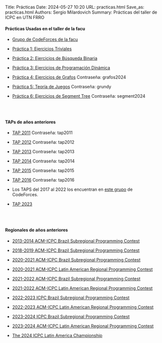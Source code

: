 Title: Prácticas
Date: 2024-05-27 10:20
URL: practicas.html
Save_as: practicas.html
Authors: Sergio Milardovich
Summary: Prácticas del taller de ICPC en UTN FRRO

#### Prácticas Usadas en el taller de la facu

* [Grupo de CodeForces de la facu](https://codeforces.com/group/ajXOa7UNgq/)

* [Práctica 1: Ejercicios Triviales](https://codeforces.com/group/ajXOa7UNgq/contest/470505)

* [Práctica 2: Ejercicios de Búsqueda Binaria](https://codeforces.com/group/ajXOa7UNgq/contest/518131)

* [Práctica 3: Ejercicios de Programación Dinámica](https://vjudge.net/contest/627201)

* [Práctica 4: Ejercicios de Grafos](https://vjudge.net/contest/631108)
Contraseña: grafos2024

* [Práctica 5: Teoría de Juegos](https://vjudge.net/contest/653399)
Contraseña: grundy

* [Práctica 6: Ejercicios de Segment Tree](https://vjudge.net/contest/654969)
Contraseña: segment2024

<br/><br/>
#### TAPs de años anteriores

* [TAP 2011](https://vjudge.net/contest/631113)
Contraseña: tap2011

* [TAP 2012](https://vjudge.net/contest/631115)
Contraseña: tap2012

* [TAP 2013](https://vjudge.net/contest/631116)
Contraseña: tap2013

* [TAP 2014](https://vjudge.net/contest/631117)
Contraseña: tap2014

* [TAP 2015](https://vjudge.net/contest/631118)
Contraseña: tap2015

* [TAP 2016](https://vjudge.net/contest/631119)
Contraseña: tap2016

* Los TAPS del 2017 al 2022 los encuentran en [este grupo](https://codeforces.com/group/YjFmW2O15Q/contests) de CodeForces.

* [TAP 2023](https://codeforces.com/blog/entry/120546)

<br/><br/>
#### Regionales de años anteriores

* [2013-2014 ACM-ICPC Brazil Subregional Programming Contest](https://codeforces.com/gym/101473)

* [2018-2019 ACM-ICPC Brazil Subregional Programming Contest](https://codeforces.com/gym/101908)

* [2020-2021 ACM-ICPC Brazil Subregional Programming Contest](https://codeforces.com/gym/102861)

* [2020-2021 ACM-ICPC Latin American Regional Programming Contest](https://codeforces.com/gym/103185)

* [2021-2022 ACM-ICPC Brazil Subregional Programming Contest](https://codeforces.com/gym/103388)

* [2021-2022 ACM-ICPC Latin American Regional Programming Contest](https://codeforces.com/gym/103640)

* [2022-2023 ICPC Brazil Subregional Programming Contest](https://codeforces.com/gym/103960)

* [2022-2023 ACM-ICPC Latin American Regional Programming Contest](https://codeforces.com/gym/104252)

* [2023-2024 ICPC Brazil Subregional Programming Contest](https://codeforces.com/gym/104555)

* [2023-2024 ACM-ICPC Latin American Regional Programming Contest](https://codeforces.com/gym/104736)

* [The 2024 ICPC Latin America Championship](https://codeforces.com/gym/105053)